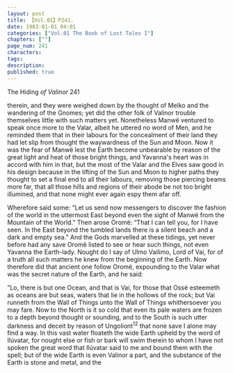```yaml
---
layout: post
title: 【Vol.01】P241.
date: 1983-01-01 04:01
categories: ["Vol.01 The Book of Lost Tales I"]
chapters: [""]
page_num: 241
characters: 
tags: 
description: 
published: true
---
```


<p style="text-indent: 0;">
The Hiding <I>of Valinor </I>241
</p>

therein, and they were weighed down by the thought of Melko and the wandering of the Gnomes; yet did the other folk of Valinor trouble themselves little with such matters yet. Nonetheless Manwë ventured to speak once more to the Valar, albeit he uttered no word of Men, and he reminded them that in their labours for the concealment of their land they had let slip from thought the waywardness of the Sun and Moon. Now it was the fear of Manwë lest the Earth become unbearable by reason of the great light and heat of those bright things, and Yavanna's heart was in accord with him in that, but the most of the Valar and the Elves saw good in his design because in the lifting of the Sun and Moon to higher paths they thought to set a final end to all their labours, removing those piercing beams more far, that all those hills and regions of their abode be not too bright illumined, and that none might ever again espy them afar off.

Wherefore said some: “Let us send now messengers to discover the fashion of the world in the uttermost East beyond even the sight of Manwë from the Mountain of the World.” Then arose Oromë: “That I can tell you, for I have seen. In the East beyond the tumbled lands there is a silent beach and a dark and empty sea.” And the Gods marvelled at these tidings, yet never before had any save Oromë listed to see or hear such things, not even Yavanna the Earth-lady. Nought do I say of Ulmo Vailimo, Lord of Vai, for of a truth all such matters he knew from the beginning of the Earth. Now therefore did that ancient one follow Oromë, expounding to the Valar what was the secret nature of the Earth, and he said:

”Lo, there is but one Ocean, and that is Vai, for those that Ossë esteemeth as oceans are but seas, waters that lie in the hollows of the rock; but Vai runneth from the Wall of Things unto the Wall of Things whithersoever you may fare. Now to the North is it so cold that even its pale waters are frozen to a depth beyond thought or sounding, and to the South is such utter darkness and deceit by reason of Ungoliont<SUP>12</SUP> that none save I alone may find a way. In this vast water floateth the wide Earth upheld by the word of Ilúvatar, for nought else or fish or bark will swim therein to whom I have not spoken the great word that Ilúvatar said to me and bound them with the spell; but of the wide Earth is even Valinor a part, and the substance of the Earth is stone and metal, and the

